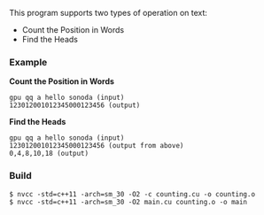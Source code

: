 This program supports two types of operation on text: <br />
* Count the Position in Words
* Find the Heads

### Example <br />
**Count the Position in Words** <br />
```
gpu qq a hello sonoda (input) 
123012001012345000123456 (output) 
```

**Find the Heads** <br />
```
gpu qq a hello sonoda (input) 
123012001012345000123456 (output from above) 
0,4,8,10,18 (output) 
```

### Build <br />
```Shell
$ nvcc -std=c++11 -arch=sm_30 -O2 -c counting.cu -o counting.o
$ nvcc -std=c++11 -arch=sm_30 -O2 main.cu counting.o -o main
```

